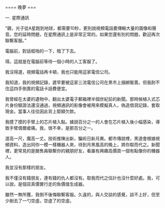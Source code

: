 ==== 晚夢 ===

一. 星際通訊

“親，光子從A星跑到地球，都需要10秒，更別說視頻電話要傳輸大量的圖像和聲音。您的延時問題，在星際通訊上是非常正常的。如果您還有別的問題，歡迎再次聯繫客服。”

電腦前，對話框啪的一下，暗了下去。

得。這就是在電腦前等待一個小時的人工客服了。

我沒得選，視頻電話再卡頓，我也只能用這家電信公司。

我知道，我的視頻記錄，遲早要被這家三流電信公司在黑市上捆綁販賣。但我耐不住這四手倒賣的電話卡話費便宜。

我曾經在太婆的遺物中，翻出太婆電子郵箱裡半個世紀前的新聞。那時候植入式芯片身份驗證法還沒通過，視頻通訊的影像會被用來模擬真人，偽造借貸記錄，套取現金。當事人往往因此背上鉅額欠款。

我摸了摸的手臂上的芯片植入點。據說百分之一的人會在芯片植入後小幅感染，導致手臂偶爾痠痛。我，很不幸，是那百分之一。

道高一尺，魔高一丈。技術推陳出新，騙術日新月異。都市傳說裡，黑道會根據視頻資料，造出同你一模一樣機器人來，待到月黑風高的晚上，將你取而代之。新聞裡，更常見的是銷售員聯繫你的親朋好友，看誰有興趣高價買一個有點像你的機器人。

我並沒有那樣的朋友。

我不僅沒有錢朋友，連有錢的仇人都沒有。取我而代之估計也沒什麼好處。我，可以說，是個貨真價實行走的負價值生成器。

雖然一無所獲，我倒不後悔聯繫客服。久違的，與人交談的感覺，談不上好，但至少剮去了一勺空虛。空虛了的空虛。